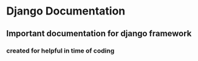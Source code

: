# Django Documentation

## Important documentation for django framework 
### created for helpful in time of coding 
